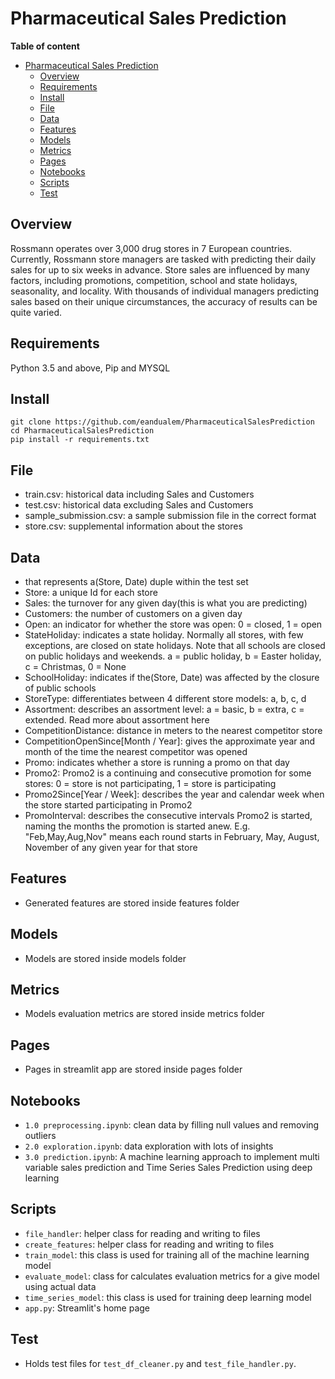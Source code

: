 # Pharmaceutical Sales Prediction

**Table of content**

- [Pharmaceutical Sales Prediction](#pharmaceutical-sales-prediction)
  - [Overview](#overview)
  - [Requirements](#requirements)
  - [Install](#install)
  - [File](#file)
  - [Data](#data)
  - [Features](#features)
  - [Models](#models)
  - [Metrics](#metrics)
  - [Pages](#pages)
  - [Notebooks](#notebooks)
  - [Scripts](#scripts)
  - [Test](#test)

## Overview

Rossmann operates over 3,000 drug stores in 7 European countries. Currently, Rossmann store managers are tasked with predicting their daily sales for up to six weeks in advance. Store sales are influenced by many factors, including promotions, competition, school and state holidays, seasonality, and locality. With thousands of individual managers predicting sales based on their unique circumstances, the accuracy of results can be quite varied.

## Requirements
Python 3.5 and above, Pip and MYSQL
## Install
```
git clone https://github.com/eandualem/PharmaceuticalSalesPrediction
cd PharmaceuticalSalesPrediction
pip install -r requirements.txt
```
## File
  - train.csv: historical data including Sales and Customers
  - test.csv: historical data excluding Sales  and Customers
  - sample_submission.csv: a sample submission file in the correct format
  - store.csv: supplemental information about the stores

## Data
  - that represents a(Store, Date) duple within the test set
  - Store: a unique Id for each store
  - Sales: the turnover for any given day(this is what you are predicting)
  - Customers: the number of customers on a given day
  - Open: an indicator for whether the store was open: 0 = closed, 1 = open
  - StateHoliday: indicates a state holiday. Normally all stores, with few exceptions, are closed on state holidays. Note that all schools are closed on public holidays and weekends. a = public holiday, b = Easter holiday, c = Christmas, 0 = None
  - SchoolHoliday: indicates if the(Store, Date) was affected by the closure of public schools
  - StoreType: differentiates between 4 different store models: a, b, c, d
  - Assortment: describes an assortment level: a = basic, b = extra, c = extended. Read more about assortment here
  - CompetitionDistance: distance in meters to the nearest competitor store
  - CompetitionOpenSince[Month / Year]: gives the approximate year and month of the time the nearest competitor was opened
  - Promo: indicates whether a store is running a promo on that day
  - Promo2: Promo2 is a continuing and consecutive promotion for some stores: 0 = store is not participating, 1 = store is participating
  - Promo2Since[Year / Week]: describes the year and calendar week when the store started participating in Promo2
  - PromoInterval: describes the consecutive intervals Promo2 is started, naming the months the promotion is started anew. E.g. "Feb,May,Aug,Nov" means each round starts in February, May, August, November of any given year for that store

## Features
- Generated features are stored inside features folder

## Models
- Models are stored inside models folder

## Metrics
- Models evaluation metrics are stored inside metrics folder

## Pages
- Pages in streamlit app are stored inside pages folder

## Notebooks
  - `1.0 preprocessing.ipynb`: clean data by filling null values and removing outliers
  - `2.0 exploration.ipynb`: data exploration with lots of insights
  - `3.0 prediction.ipynb`: A machine learning approach to implement multi variable sales prediction and Time Series Sales Prediction using deep learning

## Scripts
  - `file_handler`: helper class for reading and writing to files
  - `create_features`: helper class for reading and writing to files
  - `train_model`: this class is used for training all of the machine learning model
  - `evaluate_model`: class for calculates evaluation metrics for a give model using actual data
  - `time_series_model`: this class is used for training deep learning model
  - `app.py`: Streamlit's home page

## Test
  - Holds test files for `test_df_cleaner.py` and `test_file_handler.py`.
